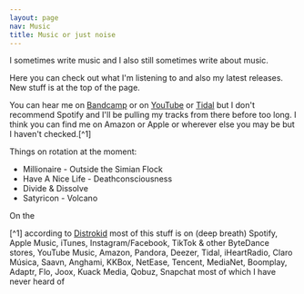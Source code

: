 ```yaml
---
layout: page
nav: Music
title: Music or just noise
---
```


I sometimes write music and I also still sometimes write about music.

Here you can check out what I'm listening to and also my latest releases. New stuff is at the top of the page.

You can hear me on [Bandcamp](https://nicoboyce.bandcamp.com/) or on [YouTube](https://www.youtube.com/channel/UCVFMIbN6jTkiU9d7U5jspYg) or [Tidal](https://tidal.com/browse/artist/22802151?u) but I don't recommend Spotify and I'll be pulling my tracks from there before too long. I think you can find me on Amazon or Apple or wherever else you may be but I haven't checked.[^1]

Things on rotation at the moment:

* Millionaire - Outside the Simian Flock
* Have A Nice Life - Deathconsciousness
* Divide & Dissolve
* Satyricon - Volcano

On the 

[^1] according to [Distrokid](https://distrokid.com/vip/seven/2666105) most of this stuff is on (deep breath) Spotify, Apple Music, iTunes, Instagram/Facebook, TikTok & other ByteDance stores, YouTube Music, Amazon, Pandora, Deezer, Tidal, iHeartRadio, Claro Música, Saavn, Anghami, KKBox, NetEase, Tencent, MediaNet, Boomplay, Adaptr, Flo, Joox, Kuack Media, Qobuz, Snapchat most of which I have never heard of